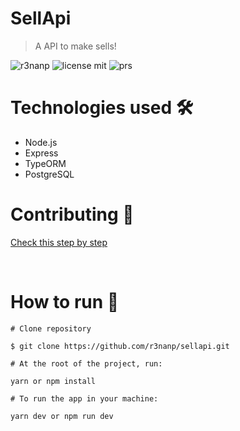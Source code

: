 # SellApi
> A API to make sells!


<div align="left">

![r3nanp](https://img.shields.io/badge/r3nanp-sellapi?style=for-the-badge&logo=node.js&color=24B36B)
![license mit](https://img.shields.io/github/license/r3nanp/screen-recorder?color=blue&label=LICENSE&logo=github&style=for-the-badge)
![prs](https://img.shields.io/static/v1?label=PRs&message=welcome&style=for-the-badge&color=24B36B&labelColor=000000)

</div>

# Technologies used 🛠

- Node.js
- Express
- TypeORM
- PostgreSQL

# Contributing 🎉

[Check this step by step](CONTRIBUTING.md)

<br />

# How to run 🤔

```
# Clone repository

$ git clone https://github.com/r3nanp/sellapi.git
```

```
# At the root of the project, run:

yarn or npm install
```

```
# To run the app in your machine:

yarn dev or npm run dev
```
